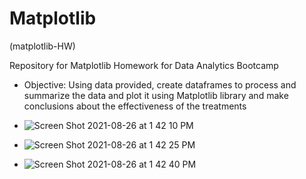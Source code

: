 # Matplotlib
(matplotlib-HW)

Repository for Matplotlib Homework for Data Analytics Bootcamp

* Objective: Using data provided, create dataframes to process and summarize the data and plot it using Matplotlib library and make conclusions about the effectiveness of the treatments
* ![Screen Shot 2021-08-26 at 1 42 10 PM](https://user-images.githubusercontent.com/80008461/131033332-7de13e1f-4cd4-4f0a-838b-a436d65c4b1d.png)

* ![Screen Shot 2021-08-26 at 1 42 25 PM](https://user-images.githubusercontent.com/80008461/131033349-f650fc14-dc94-4a9d-8184-79b680e07217.png)

* ![Screen Shot 2021-08-26 at 1 42 40 PM](https://user-images.githubusercontent.com/80008461/131033367-c2d7eaba-107c-4b40-9b9e-cda895ba10d9.png)

